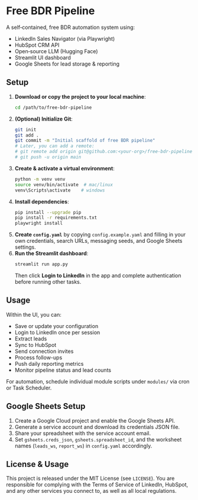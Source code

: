 # Free BDR Pipeline

A self‑contained, free BDR automation system using:
- LinkedIn Sales Navigator (via Playwright)
- HubSpot CRM API
- Open‑source LLM (Hugging Face)
- Streamlit UI dashboard
- Google Sheets for lead storage & reporting

## Setup

1. **Download or copy the project to your local machine**:
   ```bash
   cd /path/to/free-bdr-pipeline
   ```
2. **(Optional) Initialize Git**:
   ```bash
   git init
   git add .
   git commit -m "Initial scaffold of free BDR pipeline"
   # Later, you can add a remote:
   # git remote add origin git@github.com:<your-org>/free-bdr-pipeline.git
   # git push -u origin main
   ```
3. **Create & activate a virtual environment**:
   ```bash
   python -m venv venv
   source venv/bin/activate  # mac/linux
   venv\Scripts\activate    # windows
   ```
4. **Install dependencies**:
   ```bash
   pip install --upgrade pip
   pip install -r requirements.txt
   playwright install
   ```
5. **Create `config.yaml`** by copying `config.example.yaml` and filling in your own credentials, search URLs, messaging seeds, and Google Sheets settings.
6. **Run the Streamlit dashboard**:
   ```bash
   streamlit run app.py
   ```
   Then click **Login to LinkedIn** in the app and complete authentication before running other tasks.

## Usage

Within the UI, you can:
- Save or update your configuration
- Login to LinkedIn once per session
- Extract leads
- Sync to HubSpot
- Send connection invites
- Process follow-ups
- Push daily reporting metrics
- Monitor pipeline status and lead counts

For automation, schedule individual module scripts under `modules/` via cron or Task Scheduler.

## Google Sheets Setup

1. Create a Google Cloud project and enable the Google Sheets API.
2. Generate a service account and download its credentials JSON file.
3. Share your spreadsheet with the service account email.
4. Set `gsheets.creds_json`, `gsheets.spreadsheet_id`, and the worksheet names (`leads_ws`, `report_ws`) in `config.yaml` accordingly.

## License & Usage

This project is released under the MIT License (see `LICENSE`).
You are responsible for complying with the Terms of Service of LinkedIn, HubSpot, and any other services you connect to, as well as all local regulations.
